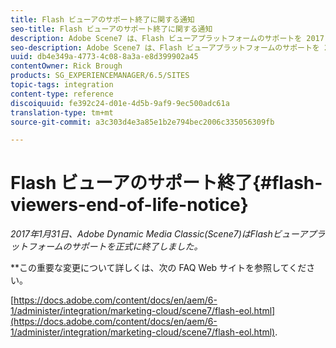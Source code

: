```yaml
---
title: Flash ビューアのサポート終了に関する通知
seo-title: Flash ビューアのサポート終了に関する通知
description: Adobe Scene7 は、Flash ビューアプラットフォームのサポートを 2017 年 1 月 31 日に正式に終了します。
seo-description: Adobe Scene7 は、Flash ビューアプラットフォームのサポートを 2017 年 1 月 31 日に正式に終了します。
uuid: db4e349a-4773-4c08-8a3a-e8d399902a45
contentOwner: Rick Brough
products: SG_EXPERIENCEMANAGER/6.5/SITES
topic-tags: integration
content-type: reference
discoiquuid: fe392c24-d01e-4d5b-9af9-9ec500adc61a
translation-type: tm+mt
source-git-commit: a3c303d4e3a85e1b2e794bec2006c335056309fb

---
```



# Flash ビューアのサポート終了{#flash-viewers-end-of-life-notice}

*2017年1月31日、Adobe Dynamic Media Classic(Scene7)はFlashビューアプラットフォームのサポートを正式に終了しました。*

**&#x200B;この重要な変更について詳しくは、次の FAQ Web サイトを参照してください。

[https://docs.adobe.com/content/docs/en/aem/6-1/administer/integration/marketing-cloud/scene7/flash-eol.html](https://docs.adobe.com/content/docs/en/aem/6-1/administer/integration/marketing-cloud/scene7/flash-eol.html).
